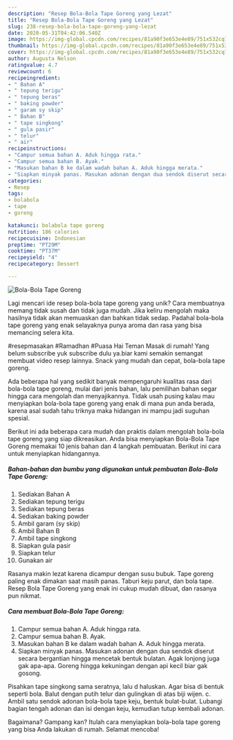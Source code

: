 ```yaml
---
description: "Resep Bola-Bola Tape Goreng yang Lezat"
title: "Resep Bola-Bola Tape Goreng yang Lezat"
slug: 238-resep-bola-bola-tape-goreng-yang-lezat
date: 2020-05-31T04:42:06.540Z
image: https://img-global.cpcdn.com/recipes/81a90f3e653e4e89/751x532cq70/bola-bola-tape-goreng-foto-resep-utama.jpg
thumbnail: https://img-global.cpcdn.com/recipes/81a90f3e653e4e89/751x532cq70/bola-bola-tape-goreng-foto-resep-utama.jpg
cover: https://img-global.cpcdn.com/recipes/81a90f3e653e4e89/751x532cq70/bola-bola-tape-goreng-foto-resep-utama.jpg
author: Augusta Nelson
ratingvalue: 4.7
reviewcount: 6
recipeingredient:
- " Bahan A"
- " tepung terigu"
- " tepung beras"
- " baking powder"
- " garam sy skip"
- " Bahan B"
- " tape singkong"
- " gula pasir"
- " telur"
- " air"
recipeinstructions:
- "Campur semua bahan A. Aduk hingga rata."
- "Campur semua bahan B. Ayak."
- "Masukan bahan B ke dalam wadah bahan A. Aduk hingga merata."
- "Siapkan minyak panas. Masukan adonan dengan dua sendok diserut secara bergantian hingga mencetak bentuk bulatan. Agak lonjong juga gak apa-apa. Goreng hingga kekuningan dengan api kecil biar gak gosong."
categories:
- Resep
tags:
- bolabola
- tape
- goreng

katakunci: bolabola tape goreng 
nutrition: 186 calories
recipecuisine: Indonesian
preptime: "PT29M"
cooktime: "PT37M"
recipeyield: "4"
recipecategory: Dessert

---
```



![Bola-Bola Tape Goreng](https://img-global.cpcdn.com/recipes/81a90f3e653e4e89/751x532cq70/bola-bola-tape-goreng-foto-resep-utama.jpg)

Lagi mencari ide resep bola-bola tape goreng yang unik? Cara membuatnya memang tidak susah dan tidak juga mudah. Jika keliru mengolah maka hasilnya tidak akan memuaskan dan bahkan tidak sedap. Padahal bola-bola tape goreng yang enak selayaknya punya aroma dan rasa yang bisa memancing selera kita.

#resepmasakan #Ramadhan #Puasa Hai Teman Masak di rumah! Yang belum subscribe yuk subscribe dulu ya.biar kami semakin semangat membuat video resep lainnya. Snack yang mudah dan cepat, bola-bola tape goreng.

Ada beberapa hal yang sedikit banyak mempengaruhi kualitas rasa dari bola-bola tape goreng, mulai dari jenis bahan, lalu pemilihan bahan segar hingga cara mengolah dan menyajikannya. Tidak usah pusing kalau mau menyiapkan bola-bola tape goreng yang enak di mana pun anda berada, karena asal sudah tahu triknya maka hidangan ini mampu jadi suguhan spesial.


Berikut ini ada beberapa cara mudah dan praktis dalam mengolah bola-bola tape goreng yang siap dikreasikan. Anda bisa menyiapkan Bola-Bola Tape Goreng memakai 10 jenis bahan dan 4 langkah pembuatan. Berikut ini cara untuk menyiapkan hidangannya.

<!--inarticleads1-->

##### Bahan-bahan dan bumbu yang digunakan untuk pembuatan Bola-Bola Tape Goreng:

1. Sediakan  Bahan A
1. Sediakan  tepung terigu
1. Sediakan  tepung beras
1. Sediakan  baking powder
1. Ambil  garam (sy skip)
1. Ambil  Bahan B
1. Ambil  tape singkong
1. Siapkan  gula pasir
1. Siapkan  telur
1. Gunakan  air


Rasanya makin lezat karena dicampur dengan susu bubuk. Tape goreng paling enak dimakan saat masih panas. Taburi keju parut, dan bola tape. Resep Bola Tape Goreng yang enak ini cukup mudah dibuat, dan rasanya pun nikmat. 

<!--inarticleads2-->

##### Cara membuat Bola-Bola Tape Goreng:

1. Campur semua bahan A. Aduk hingga rata.
1. Campur semua bahan B. Ayak.
1. Masukan bahan B ke dalam wadah bahan A. Aduk hingga merata.
1. Siapkan minyak panas. Masukan adonan dengan dua sendok diserut secara bergantian hingga mencetak bentuk bulatan. Agak lonjong juga gak apa-apa. Goreng hingga kekuningan dengan api kecil biar gak gosong.


Pisahkan tape singkong sama seratnya, lalu d haluskan. Agar bisa di bentuk seperti bola. Balut dengan putih telur dan gulingkan di atas biji wijen. c. Ambil satu sendok adonan bola-bola tape keju, bentuk bulat-bulat. Lubangi bagian tengah adonan dan isi dengan keju, kemudian tutup kembali adonan. 

Bagaimana? Gampang kan? Itulah cara menyiapkan bola-bola tape goreng yang bisa Anda lakukan di rumah. Selamat mencoba!
